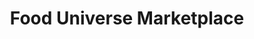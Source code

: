 ---
title: "Food Universe Marketplace"
url: /forest-hills/food-universe-marketplace/
shop: supermarket
---